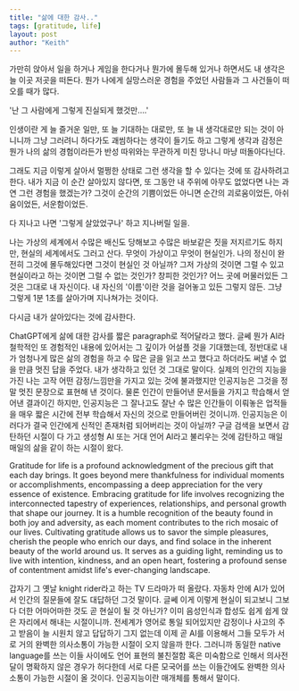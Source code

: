 ```yaml
---
title: "삶에 대한 감사.."
tags: [gratitude, life]
layout: post
author: "Keith"
---
```


가만히 앉아서 일을 하거나 게임을 한다거나 뭔가에 몰두해 있거나 하면서도 내 생각은 늘 이곳 저곳을 떠돈다. 뭔가 나에게 실망스러운 경험을 주었던 사람들과 그 사건들이 떠오를 때가 많다. 

'난 그 사람에게 그렇게 진실되게 했것만....'

인생이란 게 늘 즐거운 일만, 또 늘 기대하는 대로만, 또 늘 내 생각대로만 되는 것이 아니니까 그냥 그러려니 하다가도 괘씸하다는 생각이 들기도 하고 그렇게 생각과 감정은 뭔가 나의 삶의 경험이라든가 반성 따위와는 무관하게 미친 망나니 마냥 떠돌아다닌다. 

그래도 지금 이렇게 살아서 멀쩡한 상태로 그런 생각을 할 수 있다는 것에 또 감사하려고 한다. 내가 지금 이 순간 살아있지 않다면, 또 그동안 내 주위에 아무도 없었다면 나는 과연 그런 경험을 했겠는가? 그것이 순간의 기쁨이었든 아니면 순간의 괴로움이었든, 아쉬움이었든, 서운함이었든.

다 지나고 나면 '그렇게 살았었구나' 하고 지나버릴 일을. 

나는 가상의 세계에서 수많은 배신도 당해보고 수많은 바보같은 짓을 저지르기도 하지만, 현실의 세계에서도 그러고 산다. 무엇이 가상이고 무엇이 현실인가. 나의 정신이 완전히 그것에 몰두해있다면 그것이 현실인 것 아닐까? 그저 가상의 것이면 그럴 수 있고 현실이라고 하는 것이면 그럴 수 없는 것인가? 창피한 것인가? 어느 곳에 머물러있든 그것은 그대로 내 자신이다. 내 자신의 '이름'이란 것을 걸어놓고 있든 그렇지 않든. 그냥 그렇게 1분 1초를 살아가며 지나쳐가는 것이다.

다시금 내가 살아있다는 것에 감사한다. 

ChatGPT에게 삶에 대한 감사를 짧은 paragraph로 적어달라고 했다. 글쎄 뭔가 AI라 철학적인 또 경험적인 내용에 있어서는 그 깊이가 어설플 것을 기대했는데, 정반대로 내가 엄청나게 많은 삶의 경험을 하고 수 많은 글을 읽고 쓰고 했다고 하더라도 써낼 수 없을 만큼 멋진 답을 주었다. 내가 생각하고 있던 것 그대로 말이다. 실제의 인간의 지능을 가진 나는 고작 어떤 감정/느낌만을 가지고 있는 것에 불과했지만 인공지능은 그것을 정말 멋진 문장으로 표현해 낸 것이다. 물론 인간이 만들어낸 문서들을 가지고 학습해서 얻어낸 결과이긴 하지만, 인공지능은 그 잘나고도 잘난 수 많은 인간들이 이뤄놓은 업적들을 매우 짧은 시간에 전부 학습해서 자신의 것으로 만들어버린 것이니까. 인공지능은 이러다가 결국 인간에게 신적인 존재처럼 되어버리는 것이 아닐까? 구글 검색을 보면서 감탄하던 시절이 다 가고 생성형 AI 또는 거대 언어 AI라고 불리우는 것에 감탄하고 매일 매일의 삶을 같이 하는 시절이 왔다.

Gratitude for life is a profound acknowledgment of the precious gift that each day brings. It goes beyond mere thankfulness for individual moments or accomplishments, encompassing a deep appreciation for the very essence of existence. Embracing gratitude for life involves recognizing the interconnected tapestry of experiences, relationships, and personal growth that shape our journey. It is a humble recognition of the beauty found in both joy and adversity, as each moment contributes to the rich mosaic of our lives. Cultivating gratitude allows us to savor the simple pleasures, cherish the people who enrich our days, and find solace in the inherent beauty of the world around us. It serves as a guiding light, reminding us to live with intention, kindness, and an open heart, fostering a profound sense of contentment amidst life's ever-changing landscape.

갑자기 그 옛날 knight rider라고 하는 TV 드라마가 떠 올랐다. 자동차 안에 AI가 있어서 인간의 질문들에 잘도 대답하던 그것 말이다. 글쎄 이게 이렇게 현실이 되고보니 그보다 더한 어마어마한 것도 곧 현실이 될 것 아닌가? 이미 음성인식과 합성도 쉽게 쉽게 앉은 자리에서 해내는 시절이니까. 전세계가 영어로 통일 되어있지만 감정이나 사고의 주고 받음이 늘 시원치 않고 답답하기 그지 없는데 이제 곧 AI를 이용해서 그들 모두가 서로 거의 완벽한 의사소통이 가능한 시절이 오지 않을까 한다. 그러니까 동일한 native language를 쓰는 이들 사이에도 언어 표현의 불친절함 혹은 미숙함으로 인해서 의사전달이 명확하지 않은 경우가 허다한데 서로 다른 모국어를 쓰는 이들간에도 완벽한 의사소통이 가능한 시절이 올 것이다. 인공지능이란 매개체를 통해서 말이다. 

